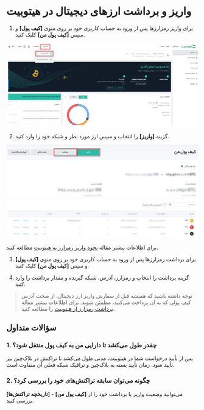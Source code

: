 # واریز و برداشت ارزهای دیجیتال  در هیتوبیت
1. برای واریز رمزارزها پس از ورود به حساب کاربری خود بر روی منوی **[کیف پول]** و سپس **[کیف پول من]** کلیک کنید.

![منو کیف پول در صفحه داشبورد](./Images/How-Do-I-DepositWithdraw-Cryptocurrency-on-Hitobit1.png)

2. گزینه **[واریز]** را انتخاب و سپس ارز مورد نظر و شبکه خود را وارد کنید.

![واریز و برداشت از کیف پول](./Images/deposit-withdraw-cryptocurrency.png)

 برای اطلاعات بیشتر مقاله [نحوه واریز رمزارز به هیتوبیت](https://github.com/HitoBitCo/FAQDocs/blob/main/Crypto-Deposit-Withdrawal/Crypto-Deposit/How-to-Deposit-Crypto-to-Hitobit/How-to-Deposit-Crypto-to-Hitobit.md) مطالعه کنید.

 3.	برای برداشت رمزارزها پس از ورود به حساب کاربری خود بر روی منوی **[کیف پول]** و سپس **[کیف پول من]** کلیک کنید.

 4. گزینه برداشت را انتخاب و رمزارز، آدرس، شبکه گیرنده و مقدار برداشت را وارد کنید.


> توجه داشته باشید که همیشه قبل از سفارش واریز ارز دیجیتال، از صحت آدرس کیف پولی که به آن پرداخت می‌کنید، مطمئن شوید. برای اطلاعات بیشتر مقاله  [ برداشت رمزارز از هیتوبیت](https://github.com/HitoBitCo/FAQDocs/blob/main/DepositWithdrawal/WithdrawCryptoCurrencyGuide.md) را مطالعه کنید.

## سؤالات متداول

### 1.	چقدر طول می‌کشد تا دارایی من به کیف پول منتقل شود؟

پس از تأیید درخواست شما در هیتوبیت، مدتی طول می‌کشد تا تراکنش در بلاک‌چین نیز تأیید شود. زمان تأیید بسته به بلاک‌چین و ترافیک شبکه فعلی آن متفاوت است.

### 2.	چگونه می‌توان سابقه تراکنش‌های خود را بررسی کرد؟

می‌توانید وضعیت واریز یا برداشت خود را از **[کیف پول من]** - **[تاریخچه تراکنش‌ها]** بررسی کنید.


